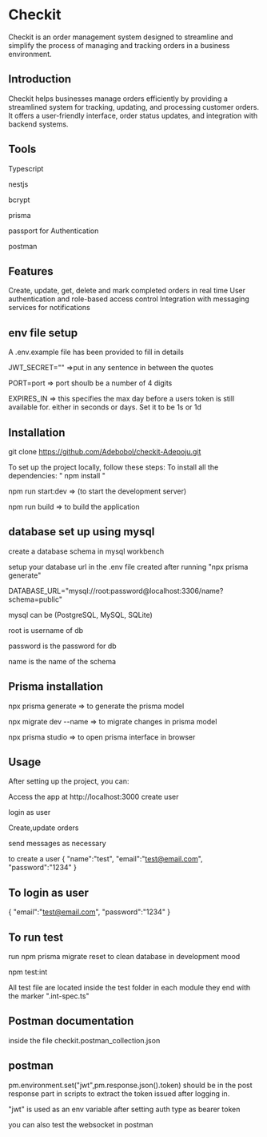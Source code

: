 # Checkit

Checkit is an order management system designed to streamline and simplify the process of managing and tracking orders in a business environment.

## Introduction

Checkit helps businesses manage orders efficiently by providing a streamlined system for tracking, updating, and processing customer orders. It offers a user-friendly interface, order status updates, and integration with backend systems.

## Tools

Typescript

nestjs

bcrypt

prisma

passport for Authentication

postman

## Features

Create, update, get, delete and mark completed orders in real time
User authentication and role-based access control
Integration with messaging services for notifications

## env file setup

A .env.example file has been provided to fill in details

JWT_SECRET="" =>put in any sentence in between the quotes

PORT=port => port shoulb be a number of 4 digits

EXPIRES_IN => this specifies the max day before a users token is still available for. either in seconds or days. Set it to be 1s or 1d

## Installation

git clone https://github.com/Adebobol/checkit-Adepoju.git

To set up the project locally, follow these steps:
To install all the dependencies: " npm install "

npm run start:dev => (to start the development server)

npm run build => to build the application

## database set up using mysql

create a database schema in mysql workbench

setup your database url in the .env file created after running "npx prisma generate"

DATABASE_URL="mysql://root:password@localhost:3306/name?schema=public"

mysql can be (PostgreSQL, MySQL, SQLite)

root is username of db

password is the password for db

name is the name of the schema

## Prisma installation

npx prisma generate => to generate the prisma model

npx migrate dev --name <migration name> => to migrate changes in prisma model

npx prisma studio => to open prisma interface in browser

## Usage

After setting up the project, you can:

Access the app at http://localhost:3000
create user

login as user

Create,update orders

send messages as necessary

to create a user
{
"name":"test",
"email":"test@email.com",
"password":"1234"
}

## To login as user

{
"email":"test@email.com",
"password":"1234"
}

## To run test

run npm prisma migrate reset to clean database in development mood

npm test:int

All test file are located inside the test folder in each module they end with the marker ".int-spec.ts"

## Postman documentation

inside the file checkit.postman_collection.json

## postman

pm.environment.set("jwt",pm.response.json().token) should be in the post response part in scripts to extract the token issued after logging in.

"jwt" is used as an env variable after setting auth type as bearer token

you can also test the websocket in postman
